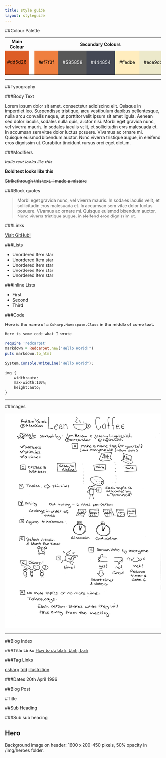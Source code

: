 ```yaml
---
title: style guide
layout: styleguide
---
```


##Colour Palette

<table>
<tr><th>Main Colour</th><th>&nbsp;</th><th colspan="5">Secondary Colours</th></tr>
<tr>
<td style="background-color: #dd5d26; color: black; width: 50px; height: 50px;">#dd5d26</td>
<td>&nbsp;</td>
<td style="background-color: #ef7f3f; color: black; width: 50px; height: 50px; padding: 1em;">#ef7f3f</td>
<td style="background-color: #585858; color: white; width: 50px; height: 50px; padding: 1em;">#585858</td>
<td style="background-color: #444854; color: white; width: 50px; height: 50px; padding: 1em;">#444854</td>
<td style="background-color: #ffedbe; color: black; width: 50px; height: 50px; padding: 1em;">#ffedbe</td>
<td style="background-color: #ece9cb; color: black; width: 50px; height: 50px; padding: 1em;">#ece9cb</td>
</tr>
</table>

-----

##Typography

###Body Text

<p>
Lorem ipsum dolor sit amet, consectetur adipiscing elit. Quisque in imperdiet leo. Suspendisse tristique, arcu vestibulum dapibus 
pellentesque, nulla arcu convallis neque, ut porttitor velit ipsum sit amet ligula. Aenean sed dolor iaculis, sodales nulla quis, 
auctor nisi. Morbi eget gravida nunc, vel viverra mauris. In sodales iaculis velit, et sollicitudin eros malesuada et. In accumsan 
sem vitae dolor luctus posuere. Vivamus ac ornare mi. Quisque euismod bibendum auctor. Nunc viverra tristique augue, in eleifend eros 
dignissim ut. Curabitur tincidunt cursus orci eget dictum.
</p>

###Modifiers 

*Italic text looks like this*

**Bold text looks like this**

~~Strikethrough this text. I made a mistake~~

###Block quotes

>
> Morbi eget gravida nunc, vel viverra mauris. In sodales iaculis velit, 
> et sollicitudin eros malesuada et. In accumsan sem vitae dolor luctus posuere. 
> Vivamus ac ornare mi. Quisque euismod bibendum auctor. Nunc viverra tristique 
> augue, in eleifend eros dignissim ut. 
>

###Links

[Visit GitHub!](http://www.github.com)

###Lists

* Unordered Item star
* Unordered Item star
* Unordered Item star
* Unordered Item star
* Unordered Item star

###Inline Lists

<ul class="list-inline">
<li>First</li>
<li>Second</li>
<li>Third</li>
</ul>

###Code

Here is the name of a <code>Csharp.Namespace.Class</code> in the middle of some text.

```
Here is some code what I wrote
```

```ruby
require 'redcarpet'
markdown = Redcarpet.new("Hello World!")
puts markdown.to_html
```

```csharp
System.Console.WriteLine("Hello World");
```

```
img {
	width:auto;
    max-width:100%;
	height:auto;
}
```

------

##Images

<!-- 
	Images 
	550px or 250px and media queries needed

	-->
<img src="/img/posts/lean-coffee-rules/lean-coffee-presentation-notes-bw.png" alt="alt text" width="550px" />

------

##Blog Index 

###Title Links
<span class="post-title"><a href="#">How to do blah, blah, blah</a></span>

###Tag Links
<!-- Tags -->
<a href="#" class="tag">csharp</a>
<a href="#" class="tag">tdd</a>
<a href="#" class="tag">illustration</a>

###Dates
<span class="date">20th April 1996</span>

##Blog Post

#Title

##Sub Heading

###Sub sub heading

## Hero

Background image on header: 1600 x 200-450 pixels, 50% opacity in /img/heroes folder.


